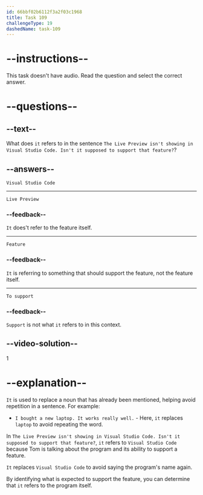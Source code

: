 ```yaml
---
id: 66bbf02b6112f3a2f03c1968
title: Task 109
challengeType: 19
dashedName: task-109
---
```


# --instructions--

This task doesn't have audio. Read the question and select the correct answer.

# --questions--

## --text--

What does `it` refers to in the sentence `The Live Preview isn't showing in Visual Studio Code. Isn't it supposed to support that feature?`?

## --answers--

`Visual Studio Code`

---

`Live Preview`

### --feedback--

`It` does't refer to the feature itself.

---

`Feature`

### --feedback--

`It` is referring to something that should support the feature, not the feature itself.

---

`To support`

### --feedback--

`Support` is not what `it` refers to in this context.

## --video-solution--

1

# --explanation--

`It` is used to replace a noun that has already been mentioned, helping avoid repetition in a sentence. For example:

- `I bought a new laptop. It works really well.` - Here, `it` replaces `laptop` to avoid repeating the word.

In `The Live Preview isn't showing in Visual Studio Code. Isn't it supposed to support that feature?`, `it` refers to `Visual Studio Code` because Tom is talking about the program and its ability to support a feature. 

`It` replaces `Visual Studio Code` to avoid saying the program's name again. 

By identifying what is expected to support the feature, you can determine that `it` refers to the program itself.
